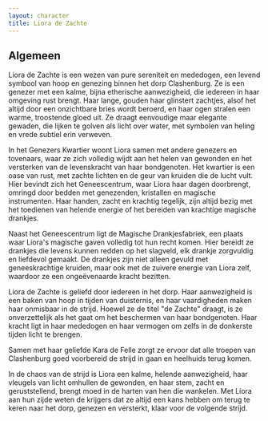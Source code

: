```yaml
---
layout: character
title: Liora de Zachte
---
```


## Algemeen
Liora de Zachte is een wezen van pure sereniteit en mededogen, een levend symbool van hoop en genezing binnen het dorp Clashenburg. Ze is een genezer met een kalme, bijna etherische aanwezigheid, die iedereen in haar omgeving rust brengt. Haar lange, gouden haar glinstert zachtjes, alsof het altijd door een onzichtbare bries wordt beroerd, en haar ogen stralen een warme, troostende gloed uit. Ze draagt eenvoudige maar elegante gewaden, die lijken te golven als licht over water, met symbolen van heling en vrede subtiel erin verweven.

In het Genezers Kwartier woont Liora samen met andere genezers en tovenaars, waar ze zich volledig wijdt aan het helen van gewonden en het versterken van de levenskracht van haar bondgenoten. Het kwartier is een oase van rust, met zachte lichten en de geur van kruiden die de lucht vult. Hier bevindt zich het Geneescentrum, waar Liora haar dagen doorbrengt, omringd door bedden met genezenden, kristallen en magische instrumenten. Haar handen, zacht en krachtig tegelijk, zijn altijd bezig met het toedienen van helende energie of het bereiden van krachtige magische drankjes.

Naast het Geneescentrum ligt de Magische Drankjesfabriek, een plaats waar Liora's magische gaven volledig tot hun recht komen. Hier bereidt ze drankjes die levens kunnen redden op het slagveld, elk drankje zorgvuldig en liefdevol gemaakt. De drankjes zijn niet alleen gevuld met geneeskrachtige kruiden, maar ook met de zuivere energie van Liora zelf, waardoor ze een ongeëvenaarde kracht bezitten.

Liora de Zachte is geliefd door iedereen in het dorp. Haar aanwezigheid is een baken van hoop in tijden van duisternis, en haar vaardigheden maken haar onmisbaar in de strijd. Hoewel ze de titel "de Zachte" draagt, is ze onverzettelijk als het gaat om het beschermen van haar bondgenoten. Haar kracht ligt in haar mededogen en haar vermogen om zelfs in de donkerste tijden licht te brengen.

Samen met haar geliefde Kara de Felle zorgt ze ervoor dat alle troepen van Clashenburg goed voorbereid de strijd in gaan en heelhuids terug komen.

In de chaos van de strijd is Liora een kalme, helende aanwezigheid, haar vleugels van licht omhullen de gewonden, en haar stem, zacht en geruststellend, brengt moed in de harten van hen die wankelen. Met Liora aan hun zijde weten de krijgers dat ze altijd een kans hebben om terug te keren naar het dorp, genezen en versterkt, klaar voor de volgende strijd.